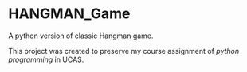 # HANGMAN_Game
A python version of classic Hangman game.

This project was created to preserve my course assignment of <i> python programming </i> in UCAS.
